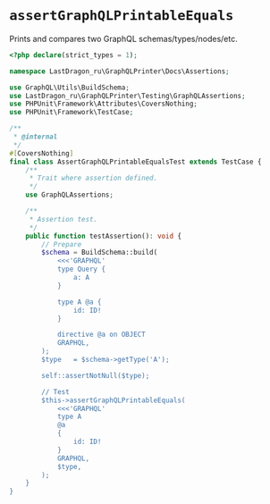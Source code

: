 # `assertGraphQLPrintableEquals`

Prints and compares two GraphQL schemas/types/nodes/etc.

[include:example]: ./AssertGraphQLPrintableEqualsTest.php
[//]: # (start: preprocess/7020c87844f6795d)
[//]: # (warning: Generated automatically. Do not edit.)

```php
<?php declare(strict_types = 1);

namespace LastDragon_ru\GraphQLPrinter\Docs\Assertions;

use GraphQL\Utils\BuildSchema;
use LastDragon_ru\GraphQLPrinter\Testing\GraphQLAssertions;
use PHPUnit\Framework\Attributes\CoversNothing;
use PHPUnit\Framework\TestCase;

/**
 * @internal
 */
#[CoversNothing]
final class AssertGraphQLPrintableEqualsTest extends TestCase {
    /**
     * Trait where assertion defined.
     */
    use GraphQLAssertions;

    /**
     * Assertion test.
     */
    public function testAssertion(): void {
        // Prepare
        $schema = BuildSchema::build(
            <<<'GRAPHQL'
            type Query {
                a: A
            }

            type A @a {
                id: ID!
            }

            directive @a on OBJECT
            GRAPHQL,
        );
        $type   = $schema->getType('A');

        self::assertNotNull($type);

        // Test
        $this->assertGraphQLPrintableEquals(
            <<<'GRAPHQL'
            type A
            @a
            {
                id: ID!
            }
            GRAPHQL,
            $type,
        );
    }
}
```

[//]: # (end: preprocess/7020c87844f6795d)
